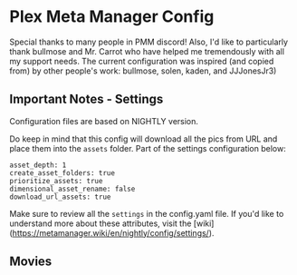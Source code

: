 # Plex Meta Manager Config
Special thanks to many people in PMM discord! Also, I'd like to particularly thank bullmose and Mr. Carrot who have helped me tremendously with all my support needs. 
The current configuration was inspired (and copied from) by other people's work: bullmose, solen, kaden, and JJJonesJr3)

## Important Notes - Settings
Configuration files are based on NIGHTLY version.

Do keep in mind that this config will download all the pics from URL and place them into the `assets` folder. Part of the settings configuration below:
```
asset_depth: 1
create_asset_folders: true
prioritize_assets: true
dimensional_asset_rename: false
download_url_assets: true
```
Make sure to review all the `settings` in the config.yaml file.
If you'd like to understand more about these attributes, visit the [wiki] (https://metamanager.wiki/en/nightly/config/settings/). 

## Movies


